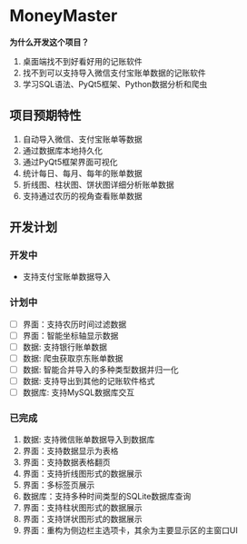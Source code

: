 # MoneyMaster

**为什么开发这个项目？**

1. 桌面端找不到好看好用的记账软件
2. 找不到可以支持导入微信支付宝账单数据的记账软件
3. 学习SQL语法、PyQt5框架、Python数据分析和爬虫

## 项目预期特性

1. 自动导入微信、支付宝账单等数据 
2. 通过数据库本地持久化 
3. 通过PyQt5框架界面可视化 
4. 统计每日、每月、每年的账单数据
5. 折线图、柱状图、饼状图详细分析账单数据
6. 支持通过农历的视角查看账单数据

## 开发计划

### 开发中

- 支持支付宝账单数据导入

### 计划中

- [ ]  界面：支持农历时间过滤数据
- [ ]  界面：智能坐标轴显示数据
- [ ]  数据: 支持银行账单数据
- [ ]  数据: 爬虫获取京东账单数据
- [ ]  数据: 智能合并导入的多种类型数据并归一化
- [ ]  数据: 支持导出到其他的记账软件格式
- [ ]  数据库: 支持MySQL数据库交互

### 已完成

1. 数据: 支持微信账单数据导入到数据库
2. 界面：支持数据显示为表格
3. 界面：支持数据表格翻页
4. 界面：支持折线图形式的数据展示
5. 界面：多标签页展示
6. 数据库：支持多种时间类型的SQLite数据库查询
7. 界面：支持柱状图形式的数据展示
8. 界面：支持饼状图形式的数据展示
9. 界面：重构为侧边栏主选项卡，其余为主要显示区的主窗口UI
